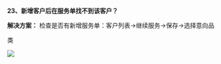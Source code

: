 <a name="bookmark23"></a>**23、新增客户后在服务单找不到该客户？**

**解决方案：**  检查是否有新增服务单：客户列表→继续服务→保存→选择意向品

类


![](Aspose.Words.eb490ba2-daeb-4174-bad4-3ebc8873f1e2.029.png)




